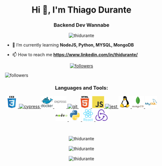 <h1 align="center">Hi 👋, I'm Thiago Durante</h1>
<h3 align="center">Backend Dev Wannabe</h3>

<p align="center">
  <img src="https://komarev.com/ghpvc/?username=thidurante&label=Profile%20views&color=red&style=flat" alt="thidurante" />
</p>

- 🌱 I’m currently learning **NodeJS, Python, MYSQL, MongoDB**

- 📫 How to reach me **https://www.linkedin.com/in/thidurante/**

<!-- Social badges section -->
<!-- Badges with custom icons - https://github.com/DenverCoder1/custom-icon-badges -->
<!-- View counter - https://github.com/DenverCoder1/Simple-View-Counter -->
<p align="center">
  <a href="https://github.com/ThiDurante?tab=followers">
    <img alt="followers" title="Follow me on Github" src="https://custom-icon-badges.demolab.com/github/followers/ThiDurante?color=236ad3&labelColor=1155ba&style=for-the-badge&logo=person-add&label=Follow&logoColor=white"/></a>
</p>
<img alt="followers" title="Follow me on Github" src="https://custom-icon-badges.demolab.com/github/last-commit/DenverCoder1/custom-icon-badges?logo=history&logoColor=white"/>
<p>
</p>
  <h3 align="center">Languages and Tools:</h3>
    <p align="center">
      <a href="https://www.w3schools.com/css/"
        target="_blank"
        rel="noreferrer">
        <img
          src="https://raw.githubusercontent.com/devicons/devicon/master/icons/css3/css3-original-wordmark.svg"
          alt="css3"
          width="40"
          height="40"
        />
      </a>
      <a
        href="https://www.cypress.io"
        target="_blank"
        rel="noreferrer"
      >
        <img
          src="https://raw.githubusercontent.com/simple-icons/simple-icons/6e46ec1fc23b60c8fd0d2f2ff46db82e16dbd75f/icons/cypress.svg"
          alt="cypress"
          width="40"
          height="40"
        />
      </a>
      <a
        href="https://www.docker.com/"
        target="_blank"
        rel="noreferrer"
      >
        <img
          src="https://raw.githubusercontent.com/devicons/devicon/master/icons/docker/docker-original-wordmark.svg"
          alt="docker"
          width="40"
          height="40"
        />
      </a>
      <a
        href="https://expressjs.com"
        target="_blank"
        rel="noreferrer"
      >
        <img
          src="https://raw.githubusercontent.com/devicons/devicon/master/icons/express/express-original-wordmark.svg"
          alt="express"
          width="40"
          height="40"
        />
      </a>
      <a
        href="https://git-scm.com/"
        target="_blank"
        rel="noreferrer"
      >
        <img
          src="https://www.vectorlogo.zone/logos/git-scm/git-scm-icon.svg"
          alt="git"
          width="40"
          height="40"
        />
      </a>
      <a
        href="https://www.w3.org/html/"
        target="_blank"
        rel="noreferrer"
      >
        <img
          src="https://raw.githubusercontent.com/devicons/devicon/master/icons/html5/html5-original-wordmark.svg"
          alt="html5"
          width="40"
          height="40"
        />
      </a>
      <a
        href="https://developer.mozilla.org/en-US/docs/Web/JavaScript"
        target="_blank"
        rel="noreferrer"
      >
        <img
          src="https://raw.githubusercontent.com/devicons/devicon/master/icons/javascript/javascript-original.svg"
          alt="javascript"
          width="40"
          height="40"
        />
      </a>
      <a
        href="https://jestjs.io"
        target="_blank"
        rel="noreferrer"
      >
        <img
          src="https://www.vectorlogo.zone/logos/jestjsio/jestjsio-icon.svg"
          alt="jest"
          width="40"
          height="40"
        />
      </a>
      <a
        href="https://www.linux.org/"
        target="_blank"
        rel="noreferrer"
      >
        <img
          src="https://raw.githubusercontent.com/devicons/devicon/master/icons/linux/linux-original.svg"
          alt="linux"
          width="40"
          height="40"
        />
      </a>
      <a
        href="https://www.mongodb.com/"
        target="_blank"
        rel="noreferrer"
      >
        <img
          src="https://raw.githubusercontent.com/devicons/devicon/master/icons/mongodb/mongodb-original-wordmark.svg"
          alt="mongodb"
          width="40"
          height="40"
        />
      </a>
      <a
        href="https://www.mysql.com/"
        target="_blank"
        rel="noreferrer"
      >
        <img
          src="https://raw.githubusercontent.com/devicons/devicon/master/icons/mysql/mysql-original-wordmark.svg"
          alt="mysql"
          width="40"
          height="40"
        />
      </a>
      <a
        href="https://nodejs.org"
        target="_blank"
        rel="noreferrer"
      >
        <img
          src="https://raw.githubusercontent.com/devicons/devicon/master/icons/nodejs/nodejs-original-wordmark.svg"
          alt="nodejs"
          width="40"
          height="40"
        />
      </a>
      <a
        href="https://www.python.org"
        target="_blank"
        rel="noreferrer"
      >
        <img
          src="https://raw.githubusercontent.com/devicons/devicon/master/icons/python/python-original.svg"
          alt="python"
          width="40"
          height="40"
        />
      </a>
      <a
        href="https://reactjs.org/"
        target="_blank"
        rel="noreferrer"
      >
        <img
          src="https://raw.githubusercontent.com/devicons/devicon/master/icons/react/react-original-wordmark.svg"
          alt="react"
          width="40"
          height="40"
        />
      </a>
      <a
        href="https://redux.js.org"
        target="_blank"
        rel="noreferrer"
      >
        <img
          src="https://raw.githubusercontent.com/devicons/devicon/master/icons/redux/redux-original.svg"
          alt="redux"
          width="40"
          height="40"
        />
      </a>
    </p>
    <br />
    <p align="center">
      <img
        align="center"
        src="https://github-readme-stats.vercel.app/api/top-langs?username=thidurante&show_icons=true&locale=en&layout=compact"
        alt="thidurante"
      />
    </p>
    <p align="center">
      <img
        align="center"
        src="https://github-readme-stats.vercel.app/api?username=thidurante&show_icons=true&locale=en"
        alt="thidurante"
      />
    </p>
    <p align="center">
      <img
        align="center"
        src="https://github-readme-streak-stats.herokuapp.com/?user=thidurante&"
        alt="thidurante"
      />
    </p>


<!--
**ThiDurante/ThiDurante** is a ✨ _special_ ✨ repository because its `README.md` (this file) appears on your GitHub profile.

Here are some ideas to get you started:

- 🔭 I’m currently working on ...
- 🌱 I’m currently learning ...
- 👯 I’m looking to collaborate on ...
- 🤔 I’m looking for help with ...
- 💬 Ask me about ...
- 📫 How to reach me: ...
- 😄 Pronouns: ...
- ⚡ Fun fact: ...
-->
